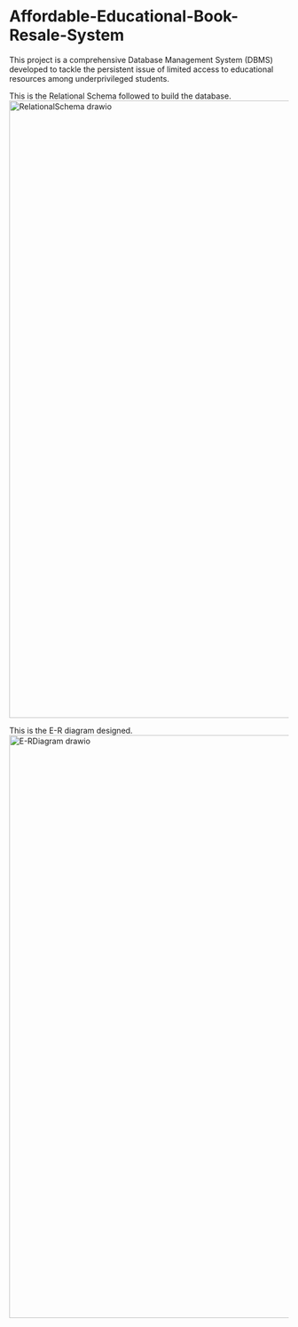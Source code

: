 # Affordable-Educational-Book-Resale-System
This project is a comprehensive Database Management System (DBMS) developed to tackle the persistent issue of limited access to educational resources among underprivileged students. 

This is the Relational Schema followed to build the database.
<img width="877" height="1112" alt="RelationalSchema drawio" src="https://github.com/user-attachments/assets/4ac1bdab-3721-41cd-85b1-b170145968f5" />

This is the E-R diagram designed. 
<img width="1248" height="1050" alt="E-RDiagram drawio" src="https://github.com/user-attachments/assets/e77a445a-9497-43ae-bb94-fa4af3626c3b" />


